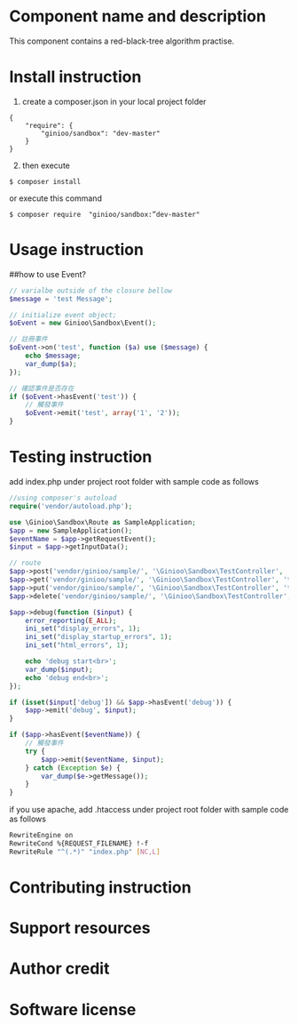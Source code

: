 # Component name and description
This component contains a red-black-tree algorithm practise.

# Install instruction
1. create a composer.json in your local project folder
```
{
    "require": {
        "ginioo/sandbox": "dev-master"
    }
}
```
2. then execute
```
$ composer install
```
   or execute this command
```
$ composer require  "ginioo/sandbox:”dev-master"
```

# Usage instruction
##how to use Event?
```php
// varialbe outside of the closure bellow
$message = 'test Message';

// initialize event object;
$oEvent = new Ginioo\Sandbox\Event();

// 註冊事件
$oEvent->on('test', function ($a) use ($message) {
    echo $message;
    var_dump($a);
});

// 確認事件是否存在
if ($oEvent->hasEvent('test')) {
    // 觸發事件
    $oEvent->emit('test', array('1', '2'));
}
```

# Testing instruction
add index.php under project root folder with sample code as follows
```php
//using composer's autoload
require('vendor/autoload.php');

use \Ginioo\Sandbox\Route as SampleApplication;
$app = new SampleApplication();
$eventName = $app->getRequestEvent();
$input = $app->getInputData();

// route
$app->post('vendor/ginioo/sample/', '\Ginioo\Sandbox\TestController', 'test');
$app->get('vendor/ginioo/sample/', '\Ginioo\Sandbox\TestController', 'test2');
$app->put('vendor/ginioo/sample/', '\Ginioo\Sandbox\TestController', 'test');
$app->delete('vendor/ginioo/sample/', '\Ginioo\Sandbox\TestController', 'test');

$app->debug(function ($input) {
    error_reporting(E_ALL);
    ini_set("display_errors", 1);
    ini_set("display_startup_errors", 1);
    ini_set("html_errors", 1);

    echo 'debug start<br>';
    var_dump($input);
    echo 'debug end<br>';
});

if (isset($input['debug']) && $app->hasEvent('debug')) {
    $app->emit('debug', $input);
}

if ($app->hasEvent($eventName)) {
    // 觸發事件
    try {
        $app->emit($eventName, $input);
    } catch (Exception $e) {
        var_dump($e->getMessage());
    }
}

```

if you use apache, add .htaccess under project root folder with sample code as follows
```sh
RewriteEngine on
RewriteCond %{REQUEST_FILENAME} !-f
RewriteRule "^(.*)" "index.php" [NC,L]
```

# Contributing instruction

# Support resources

# Author credit

# Software license